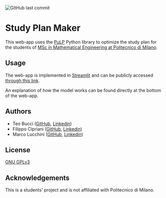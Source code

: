 ![GitHub last commit](https://img.shields.io/github/last-commit/teobucci/compilatore-piano-di-studi?logo=github)
# Study Plan Maker

This web-app uses the [PuLP](https://coin-or.github.io/pulp/) Python library to optimize the study plan for the students of [MSc in Mathematical Engineering at Politecnico di Milano](https://www4.ceda.polimi.it/manifesti/manifesti/controller/MostraIndirizziPublic.do?evn_default=EVENTO&aa=2021&k_cf=225&k_corso_la=487&ac_ins=0&k_indir=MST&lang=IT&tipoCorso=ALL_TIPO_CORSO&semestre=2&idGruppo=4338&idRiga=271249&codDescr=055514&jaf_currentWFID=main).

## Usage

The web-app is implemented in [Streamlit](https://streamlit.io/) and can be publicly accessed [through this link](https://teobucci-compilatore-piano-di-studi-app-m15iv7.streamlit.app/).

An explanation of how the model works can be found directly at the bottom of the web-app.

## Authors

- Teo Bucci ([GitHub](https://github.com/teobucci), [Linkedin](https://www.linkedin.com/in/teo-bucci-8598641b7/))
- Filippo Cipriani ([GitHub](https://github.com/smearyTundra), [Linkedin](https://www.linkedin.com/in/filippo-c-621b57223/))
- Marco Lucchini ([GitHub](https://github.com/marcolucchini), [Linkedin](https://www.linkedin.com/in/marco-lucchini-294801218/))

## License

[GNU GPLv3](https://choosealicense.com/licenses/gpl-3.0/)

## Acknowledgements

This is a students' project and is not affiliated with Politecnico di Milano.
